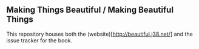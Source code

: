 ## Making Things Beautiful / Making Beautiful Things

This repository houses both the (website)[http://beautiful.j38.net/] and the issue tracker for the book.